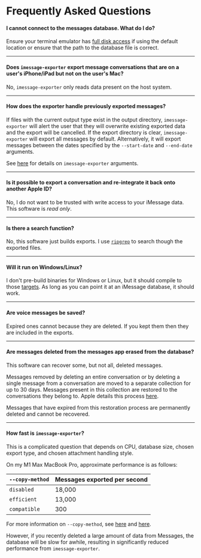# Frequently Asked Questions

#### I cannot connect to the messages database. What do I do?

Ensure your terminal emulator has [full disk access](https://kb.synology.com/en-us/C2/tutorial/How_to_enable_Full_Disk_Access_on_a_Mac) if using the default location or ensure that the path to the database file is correct.

***

#### Does `imessage-exporter` export message conversations that are on a user's iPhone/iPad but not on the user's Mac?

No, `imessage-exporter` only reads data present on the host system.

***

#### How does the exporter handle previously exported messages?

If files with the current output type exist in the output directory, `imessage-exporter` will alert the user that they will overwrite existing exported data and the export will be cancelled. If the export directory is clear, `imessage-exporter` will export all messages by default. Alternatively, it will export messages between the dates specified by the `--start-date` and `--end-date` arguments.

See [here](../imessage-exporter/README.md#how-to-use) for details on `imessage-exporter` arguments.

***

#### Is it possible to export a conversation and re-integrate it back onto another Apple ID?

No, I do not want to be trusted with write access to your iMessage data. This software is *read only*.

***

#### Is there a search function?

No, this software just builds exports. I use [`ripgrep`](https://github.com/BurntSushi/ripgrep) to search though the exported files.

***

#### Will it run on Windows/Linux?

I don't pre-build binaries for Windows or Linux, but it should compile to those [targets](https://doc.rust-lang.org/nightly/rustc/platform-support.html). As long as you can point it at an iMessage database, it should work.

***

#### Are voice messages be saved?

Expired ones cannot because they are deleted. If you kept them then they are included in the exports.

***

#### Are messages deleted from the messages app erased from the database?

This software can recover some, but not all, deleted messages.

Messages removed by deleting an entire conversation or by deleting a single message from a conversation are moved to a separate collection for up to 30 days. Messages present in this collection are restored to the conversations they belong to. Apple details this process [here](https://support.apple.com/en-us/HT202549#delete).

Messages that have expired from this restoration process are permanently deleted and cannot be recovered.

***

#### How fast is `imessage-exporter`?

This is a complicated question that depends on CPU, database size, chosen export type, and chosen attachment handling style.

On my M1 Max MacBook Pro, approximate performance is as follows:

| `--copy-method` | Messages exported per second |
|---|---|
| `disabled` | 18,000 |
| `efficient` | 13,000 |
| `compatible` | 300 |

For more information on `--copy-method`, see [here](../imessage-exporter/README.md#how-to-use) and [here](./features.md#supported-message-features).

However, if you recently deleted a large amount of data from Messages, the database will be slow for awhile, resulting in significantly reduced performance from `imessage-exporter`.

